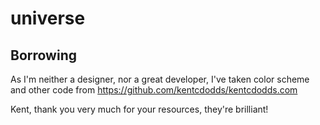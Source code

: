 # universe

## Borrowing

As I'm neither a designer, nor a great developer, I've taken color scheme and other code from <https://github.com/kentcdodds/kentcdodds.com>

Kent, thank you very much for your resources, they're brilliant!

